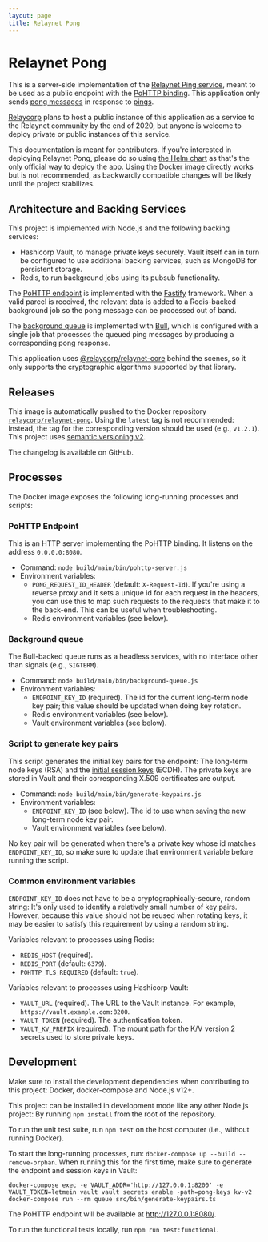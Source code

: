 ```yaml
---
layout: page
title: Relaynet Pong
---
```

# Relaynet Pong

This is a server-side implementation of the [Relaynet Ping service](https://specs.relaynet.link/RS-014), meant to be used as a public endpoint with the [PoHTTP binding](https://specs.relaynet.link/RS-007). This application only sends [pong messages](https://specs.relaynet.link/RS-014#pong) in response to [pings](https://specs.relaynet.link/RS-014#ping).

[Relaycorp](https://relaycorp.tech/) plans to host a public instance of this application as a service to the Relaynet community by the end of 2020, but anyone is welcome to deploy private or public instances of this service.

This documentation is meant for contributors. If you're interested in deploying Relaynet Pong, please do so using [the Helm chart](https://github.com/relaycorp/relaynet-pong-chart) as that's the only official way to deploy the app. Using the [Docker image](https://hub.docker.com/r/relaycorp/relaynet-pong) directly works but is not recommended, as backwardly compatible changes will be likely until the project stabilizes.

## Architecture and Backing Services

This project is implemented with Node.js and the following backing services:

- Hashicorp Vault, to manage private keys securely. Vault itself can in turn be configured to use additional backing services, such as MongoDB for persistent storage.
- Redis, to run background jobs using its pubsub functionality.

The [PoHTTP endpoint](https://github.com/relaycorp/relaynet-pong/tree/master/src/app/pohttp_endpoint) is implemented with the [Fastify](https://www.fastify.io/) framework. When a valid parcel is received, the relevant data is added to a Redis-backed background job so the pong message can be processed out of band.

The [background queue](https://github.com/relaycorp/relaynet-pong/tree/master/src/app/background_queue) is implemented with [Bull](https://github.com/OptimalBits/bull), which is configured with a single job that processes the queued ping messages by producing a corresponding pong response.

This application uses [@relaycorp/relaynet-core](https://docs.relaycorp.tech/relaynet-core-js/) behind the scenes, so it only supports the cryptographic algorithms supported by that library.

## Releases

This image is automatically pushed to the Docker repository [`relaycorp/relaynet-pong`](https://hub.docker.com/r/relaycorp/relaynet-pong). Using the `latest` tag is not recommended: Instead, the tag for the corresponding version should be used (e.g., `v1.2.1`). This project uses [semantic versioning v2](https://semver.org/).

The changelog is available on GitHub.

## Processes

The Docker image exposes the following long-running processes and scripts:

### PoHTTP Endpoint

This is an HTTP server implementing the PoHTTP binding. It listens on the address `0.0.0.0:8080`.

- Command: `node build/main/bin/pohttp-server.js`
- Environment variables:
  - `PONG_REQUEST_ID_HEADER` (default: `X-Request-Id`). If you're using a reverse proxy and it sets a unique id for each request in the headers, you can use this to map such requests to the requests that make it to the back-end. This can be useful when troubleshooting.
  - Redis environment variables (see below).

### Background queue

The Bull-backed queue runs as a headless services, with no interface other than signals (e.g., `SIGTERM`).

- Command: `node build/main/bin/background-queue.js`
- Environment variables:
  - `ENDPOINT_KEY_ID` (required). The id for the current long-term node key pair; this value should be updated when doing key rotation.
  - Redis environment variables (see below).
  - Vault environment variables (see below).

### Script to generate key pairs

This script generates the initial key pairs for the endpoint: The long-term node keys (RSA) and the [initial session keys](https://specs.relaynet.link/RS-003) (ECDH). The private keys are stored in Vault and their corresponding X.509 certificates are output.

- Command: `node build/main/bin/generate-keypairs.js`
- Environment variables:
  - `ENDPOINT_KEY_ID` (see below). The id to use when saving the new long-term node key pair.
  - Vault environment variables (see below).

No key pair will be generated when there's a private key whose id matches `ENDPOINT_KEY_ID`, so make sure to update that environment variable before running the script.

### Common environment variables

`ENDPOINT_KEY_ID` does not have to be a cryptographically-secure, random string: It's only used to identify a relatively small number of key pairs. However, because this value should not be reused when rotating keys, it may be easier to satisfy this requirement by using a random string.

Variables relevant to processes using Redis:

- `REDIS_HOST` (required).
- `REDIS_PORT` (default: `6379`).
- `POHTTP_TLS_REQUIRED` (default: `true`).

Variables relevant to processes using Hashicorp Vault:

- `VAULT_URL` (required). The URL to the Vault instance. For example, `https://vault.example.com:8200`.
- `VAULT_TOKEN` (required). The authentication token.
- `VAULT_KV_PREFIX` (required). The mount path for the K/V version 2 secrets used to store private keys.

## Development

Make sure to install the development dependencies when contributing to this project: Docker, docker-compose and Node.js v12+.

This project can be installed in development mode like any other Node.js project: By running `npm install` from the root of the repository.

To run the unit test suite, run `npm test` on the host computer (i.e., without running Docker).

To start the long-running processes, run: `docker-compose up --build --remove-orphan`. When running this for the first time, make sure to generate the endpoint and session keys in Vault:

```
docker-compose exec -e VAULT_ADDR='http://127.0.0.1:8200' -e VAULT_TOKEN=letmein vault vault secrets enable -path=pong-keys kv-v2
docker-compose run --rm queue src/bin/generate-keypairs.ts
```

The PoHTTP endpoint will be available at http://127.0.0.1:8080/.

To run the functional tests locally, run `npm run test:functional`.
